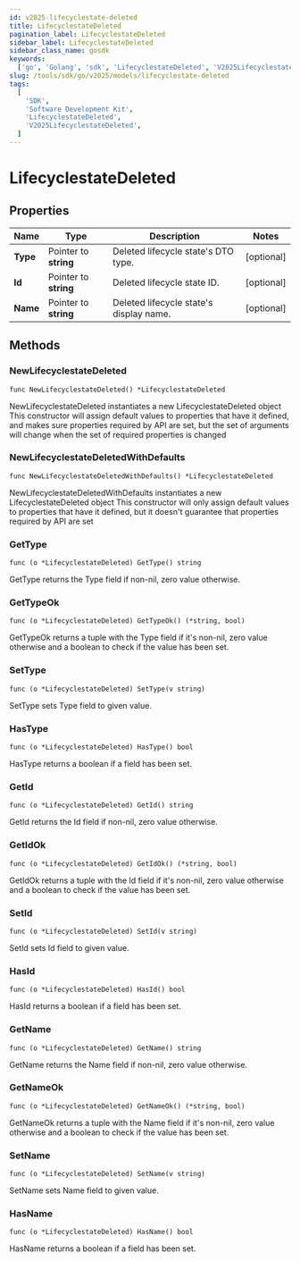 ```yaml
---
id: v2025-lifecyclestate-deleted
title: LifecyclestateDeleted
pagination_label: LifecyclestateDeleted
sidebar_label: LifecyclestateDeleted
sidebar_class_name: gosdk
keywords:
  ['go', 'Golang', 'sdk', 'LifecyclestateDeleted', 'V2025LifecyclestateDeleted']
slug: /tools/sdk/go/v2025/models/lifecyclestate-deleted
tags:
  [
    'SDK',
    'Software Development Kit',
    'LifecyclestateDeleted',
    'V2025LifecyclestateDeleted',
  ]
---
```


# LifecyclestateDeleted

## Properties

| Name | Type | Description | Notes |
| --- | --- | --- | --- |
| **Type** | Pointer to **string** | Deleted lifecycle state's DTO type. | [optional] |
| **Id** | Pointer to **string** | Deleted lifecycle state ID. | [optional] |
| **Name** | Pointer to **string** | Deleted lifecycle state's display name. | [optional] |

## Methods

### NewLifecyclestateDeleted

`func NewLifecyclestateDeleted() *LifecyclestateDeleted`

NewLifecyclestateDeleted instantiates a new LifecyclestateDeleted object This constructor will assign default values to properties that have it defined, and makes sure properties required by API are set, but the set of arguments will change when the set of required properties is changed

### NewLifecyclestateDeletedWithDefaults

`func NewLifecyclestateDeletedWithDefaults() *LifecyclestateDeleted`

NewLifecyclestateDeletedWithDefaults instantiates a new LifecyclestateDeleted object This constructor will only assign default values to properties that have it defined, but it doesn't guarantee that properties required by API are set

### GetType

`func (o *LifecyclestateDeleted) GetType() string`

GetType returns the Type field if non-nil, zero value otherwise.

### GetTypeOk

`func (o *LifecyclestateDeleted) GetTypeOk() (*string, bool)`

GetTypeOk returns a tuple with the Type field if it's non-nil, zero value otherwise and a boolean to check if the value has been set.

### SetType

`func (o *LifecyclestateDeleted) SetType(v string)`

SetType sets Type field to given value.

### HasType

`func (o *LifecyclestateDeleted) HasType() bool`

HasType returns a boolean if a field has been set.

### GetId

`func (o *LifecyclestateDeleted) GetId() string`

GetId returns the Id field if non-nil, zero value otherwise.

### GetIdOk

`func (o *LifecyclestateDeleted) GetIdOk() (*string, bool)`

GetIdOk returns a tuple with the Id field if it's non-nil, zero value otherwise and a boolean to check if the value has been set.

### SetId

`func (o *LifecyclestateDeleted) SetId(v string)`

SetId sets Id field to given value.

### HasId

`func (o *LifecyclestateDeleted) HasId() bool`

HasId returns a boolean if a field has been set.

### GetName

`func (o *LifecyclestateDeleted) GetName() string`

GetName returns the Name field if non-nil, zero value otherwise.

### GetNameOk

`func (o *LifecyclestateDeleted) GetNameOk() (*string, bool)`

GetNameOk returns a tuple with the Name field if it's non-nil, zero value otherwise and a boolean to check if the value has been set.

### SetName

`func (o *LifecyclestateDeleted) SetName(v string)`

SetName sets Name field to given value.

### HasName

`func (o *LifecyclestateDeleted) HasName() bool`

HasName returns a boolean if a field has been set.
